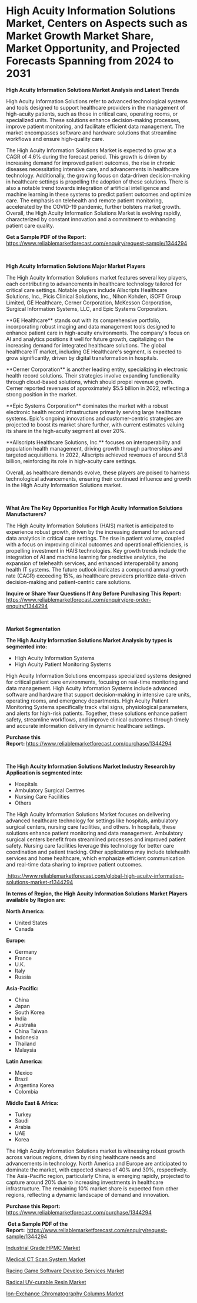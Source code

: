 <p><h1>High Acuity Information Solutions Market, Centers on Aspects such as Market Growth Market Share, Market Opportunity, and Projected Forecasts Spanning from 2024 to 2031</h1></p><p><strong>High Acuity Information Solutions Market Analysis and Latest Trends</strong></p>
<p><p>High Acuity Information Solutions refer to advanced technological systems and tools designed to support healthcare providers in the management of high-acuity patients, such as those in critical care, operating rooms, or specialized units. These solutions enhance decision-making processes, improve patient monitoring, and facilitate efficient data management. The market encompasses software and hardware solutions that streamline workflows and ensure high-quality care.</p><p>The High Acuity Information Solutions Market is expected to grow at a CAGR of 4.6% during the forecast period. This growth is driven by increasing demand for improved patient outcomes, the rise in chronic diseases necessitating intensive care, and advancements in healthcare technology. Additionally, the growing focus on data-driven decision-making in healthcare settings is propelling the adoption of these solutions. There is also a notable trend towards integration of artificial intelligence and machine learning in these systems to predict patient outcomes and optimize care. The emphasis on telehealth and remote patient monitoring, accelerated by the COVID-19 pandemic, further bolsters market growth. Overall, the High Acuity Information Solutions Market is evolving rapidly, characterized by constant innovation and a commitment to enhancing patient care quality.</p></p>
<p><strong>Get a Sample PDF of the Report:&nbsp;</strong> <a href="https://www.reliablemarketforecast.com/enquiry/request-sample/1344294?utm_campaign=1464&utm_medium=2&utm_source=Github&utm_content=ia&utm_term=12102024&utm_id=high-acuity-information-solutions">https://www.reliablemarketforecast.com/enquiry/request-sample/1344294</a></p>
<p>&nbsp;</p>
<p><strong>High Acuity Information Solutions Major Market Players</strong></p>
<p><p>The High Acuity Information Solutions market features several key players, each contributing to advancements in healthcare technology tailored for critical care settings. Notable players include Allscripts Healthcare Solutions, Inc., Picis Clinical Solutions, Inc., Nihon Kohden, iSOFT Group Limited, GE Healthcare, Cerner Corporation, McKesson Corporation, Surgical Information Systems, LLC, and Epic Systems Corporation.</p><p>**GE Healthcare** stands out with its comprehensive portfolio, incorporating robust imaging and data management tools designed to enhance patient care in high-acuity environments. The company's focus on AI and analytics positions it well for future growth, capitalizing on the increasing demand for integrated healthcare solutions. The global healthcare IT market, including GE Healthcare's segment, is expected to grow significantly, driven by digital transformation in hospitals.</p><p>**Cerner Corporation** is another leading entity, specializing in electronic health record solutions. Their strategies involve expanding functionality through cloud-based solutions, which should propel revenue growth. Cerner reported revenues of approximately $5.5 billion in 2022, reflecting a strong position in the market.</p><p>**Epic Systems Corporation** dominates the market with a robust electronic health record infrastructure primarily serving large healthcare systems. Epic's ongoing innovations and customer-centric strategies are projected to boost its market share further, with current estimates valuing its share in the high-acuity segment at over 20%.</p><p>**Allscripts Healthcare Solutions, Inc.** focuses on interoperability and population health management, driving growth through partnerships and targeted acquisitions. In 2022, Allscripts achieved revenues of around $1.8 billion, reinforcing its role in high-acuity care settings.</p><p>Overall, as healthcare demands evolve, these players are poised to harness technological advancements, ensuring their continued influence and growth in the High Acuity Information Solutions market.</p></p>
<p>&nbsp;</p>
<p><strong>What Are The Key Opportunities For High Acuity Information Solutions Manufacturers?</strong></p>
<p><p>The High Acuity Information Solutions (HAIS) market is anticipated to experience robust growth, driven by the increasing demand for advanced data analytics in critical care settings. The rise in patient volume, coupled with a focus on improving clinical outcomes and operational efficiencies, is propelling investment in HAIS technologies. Key growth trends include the integration of AI and machine learning for predictive analytics, the expansion of telehealth services, and enhanced interoperability among health IT systems. The future outlook indicates a compound annual growth rate (CAGR) exceeding 15%, as healthcare providers prioritize data-driven decision-making and patient-centric care solutions.</p></p>
<p><strong>Inquire or Share Your Questions If Any Before Purchasing This Report:</strong> <a href="https://www.reliablemarketforecast.com/enquiry/pre-order-enquiry/1344294?utm_campaign=1464&utm_medium=2&utm_source=Github&utm_content=ia&utm_term=12102024&utm_id=high-acuity-information-solutions">https://www.reliablemarketforecast.com/enquiry/pre-order-enquiry/1344294</a></p>
<p>&nbsp;</p>
<p><strong>Market Segmentation</strong></p>
<p><strong>The High Acuity Information Solutions Market Analysis by types is segmented into:</strong></p>
<p><ul><li>High Acuity Information Systems</li><li>High Acuity Patient Monitoring Systems</li></ul></p>
<p><p>High Acuity Information Solutions encompass specialized systems designed for critical patient care environments, focusing on real-time monitoring and data management. High Acuity Information Systems include advanced software and hardware that support decision-making in intensive care units, operating rooms, and emergency departments. High Acuity Patient Monitoring Systems specifically track vital signs, physiological parameters, and alerts for high-risk patients. Together, these solutions enhance patient safety, streamline workflows, and improve clinical outcomes through timely and accurate information delivery in dynamic healthcare settings.</p></p>
<p><strong>Purchase this Report:&nbsp;</strong><a href="https://www.reliablemarketforecast.com/purchase/1344294?utm_campaign=1464&utm_medium=2&utm_source=Github&utm_content=ia&utm_term=12102024&utm_id=high-acuity-information-solutions">https://www.reliablemarketforecast.com/purchase/1344294</a></p>
<p>&nbsp;</p>
<p><strong>The High Acuity Information Solutions Market Industry Research by Application is segmented into:</strong></p>
<p><ul><li>Hospitals</li><li>Ambulatory Surgical Centres</li><li>Nursing Care Facilities</li><li>Others</li></ul></p>
<p><p>The High Acuity Information Solutions Market focuses on delivering advanced healthcare technology for settings like hospitals, ambulatory surgical centers, nursing care facilities, and others. In hospitals, these solutions enhance patient monitoring and data management. Ambulatory surgical centers benefit from streamlined processes and improved patient safety. Nursing care facilities leverage this technology for better care coordination and patient tracking. Other applications may include telehealth services and home healthcare, which emphasize efficient communication and real-time data sharing to improve patient outcomes.</p></p>
<p><a href="https://www.reliablemarketforecast.com/global-high-acuity-information-solutions-market-r1344294?utm_campaign=1464&utm_medium=2&utm_source=Github&utm_content=ia&utm_term=12102024&utm_id=high-acuity-information-solutions">&nbsp;https://www.reliablemarketforecast.com/global-high-acuity-information-solutions-market-r1344294</a></p>
<p><strong>In terms of Region, the High Acuity Information Solutions Market Players available by Region are:</strong></p>
<p>
    <p> <strong> North America: </strong>
        <ul>
            <li>United States</li>
            <li>Canada</li>
        </ul>
        </p> 
    <p> <strong> Europe: </strong>
        <ul>
            <li>Germany</li>
            <li>France</li>
            <li>U.K.</li>
            <li>Italy</li>
            <li>Russia</li>
        </ul>
        </p> 
    <p> <strong> Asia-Pacific: </strong>
        <ul>
            <li>China</li>
            <li>Japan</li>
            <li>South Korea</li>
            <li>India</li>
            <li>Australia</li>
            <li>China Taiwan</li>
            <li>Indonesia</li>
            <li>Thailand</li>
            <li>Malaysia</li>
        </ul>
        </p> 
    <p> <strong> Latin America: </strong>
        <ul>
            <li>Mexico</li>
            <li>Brazil</li>
            <li>Argentina Korea</li>
            <li>Colombia</li>
        </ul>
        </p> 
    <p> <strong> Middle East & Africa: </strong>
        <ul>
            <li>Turkey</li>
            <li>Saudi</li>
            <li>Arabia</li>
            <li>UAE</li>
            <li>Korea</li>
        </ul>
    </p>
    </p>
<p><p>The High Acuity Information Solutions market is witnessing robust growth across various regions, driven by rising healthcare needs and advancements in technology. North America and Europe are anticipated to dominate the market, with expected shares of 40% and 30%, respectively. The Asia-Pacific region, particularly China, is emerging rapidly, projected to capture around 20% due to increasing investments in healthcare infrastructure. The remaining 10% market share is expected from other regions, reflecting a dynamic landscape of demand and innovation.</p></p>
<p><strong>Purchase this Report: </strong><a href="https://www.reliablemarketforecast.com/purchase/1344294?utm_campaign=1464&utm_medium=2&utm_source=Github&utm_content=ia&utm_term=12102024&utm_id=high-acuity-information-solutions">https://www.reliablemarketforecast.com/purchase/1344294</a></p>
<p>&nbsp;<strong>Get a Sample PDF of the Report:&nbsp;&nbsp;</strong><a href="https://www.reliablemarketforecast.com/enquiry/request-sample/1344294?utm_campaign=1464&utm_medium=2&utm_source=Github&utm_content=ia&utm_term=12102024&utm_id=high-acuity-information-solutions">https://www.reliablemarketforecast.com/enquiry/request-sample/1344294</a></p>
<p><strong></strong></p>
<p><p><a href="https://www.linkedin.com/pulse/global-industrial-grade-hpmc-market-exploring-share-msswc?utm_campaign=1464&utm_medium=2&utm_source=Github&utm_content=ia&utm_term=12102024&utm_id=high-acuity-information-solutions">Industrial Grade HPMC Market</a></p><p><a href="https://github.com/FassouRP/Market-Research-Report-List-6/blob/main/medical-ct-scan-system-market.md?utm_campaign=1464&utm_medium=2&utm_source=Github&utm_content=ia&utm_term=12102024&utm_id=high-acuity-information-solutions">Medical CT Scan System Market</a></p><p><a href="https://github.com/juniordelafrance/Market-Research-Report-List-5/blob/main/racing-game-software-develop-services-market.md?utm_campaign=1464&utm_medium=2&utm_source=Github&utm_content=ia&utm_term=12102024&utm_id=high-acuity-information-solutions">Racing Game Software Develop Services Market</a></p><p><a href="https://www.linkedin.com/pulse/radical-uv-curable-resin-market-trends-growth-outlook-mpxlc?utm_campaign=1464&utm_medium=2&utm_source=Github&utm_content=ia&utm_term=12102024&utm_id=high-acuity-information-solutions">Radical UV-curable Resin Market</a></p><p><a href="https://www.linkedin.com/pulse/ion-exchange-chromatography-columns-market-velocity-54-cagr-p8h7f?utm_campaign=1464&utm_medium=2&utm_source=Github&utm_content=ia&utm_term=12102024&utm_id=high-acuity-information-solutions">Ion-Exchange Chromatography Columns Market</a></p></p>